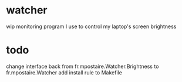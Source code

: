 # watcher
wip monitoring program I use to control my laptop's screen brightness

# todo
change interface back from fr.mpostaire.Watcher.Brightness to fr.mpostaire.Watcher
add install rule to Makefile
